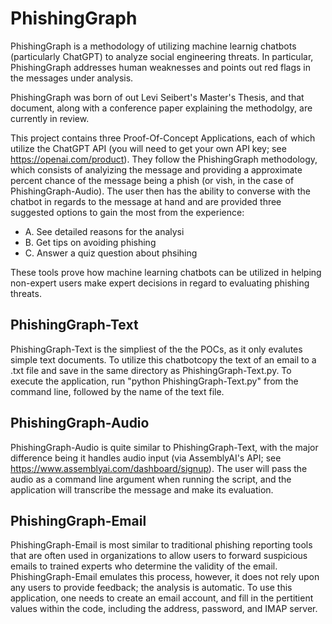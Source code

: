# PhishingGraph

PhishingGraph is a methodology of utilizing machine learnig chatbots (particularly ChatGPT) to analyze social engineering threats.  In particular, PhishingGraph addresses human weaknesses and points out red flags in the messages under analysis.

PhishingGraph was born of out Levi Seibert's Master's Thesis, and that document, along with a conference paper explaining the methodolgy, are currently in review.

This project contains three Proof-Of-Concept Applications, each of which utilize the ChatGPT API (you will need to get your own API key; see https://openai.com/product).  They follow the PhishingGraph methodology, which consists of analyizing the message and providing a approximate percent chance of the message being a phish (or vish, in the case of PhishingGraph-Audio).  The user then has the ability to converse with the chatbot in regards to the message at hand and are provided three suggested options to gain the most from the experience:
 - A. See detailed reasons for the analysi
 - B. Get tips on avoiding phishing
 - C. Answer a quiz question about phsihing

These tools prove how machine learning chatbots can be utilized in helping non-expert users make expert decisions in regard to evaluating phishing threats.

## PhishingGraph-Text
PhishingGraph-Text is the simpliest of the the POCs, as it only evalutes simple text documents.  To utilize this chatbotcopy the text of an email to a .txt file and save in the same directory as PhishingGraph-Text.py.  To execute the application, run "python PhishingGraph-Text.py" from the command line, followed by the name of the text file.

## PhishingGraph-Audio
PhishingGraph-Audio is quite similar to PhishingGraph-Text, with the major difference being it handles audio input (via AssemblyAI's API; see https://www.assemblyai.com/dashboard/signup).  The user will pass the audio as a command line argument when running the script, and the application will transcribe the message and make its evaluation.

## PhishingGraph-Email
PhishingGraph-Email is most similar to traditional phishing reporting tools that are often used in organizations to allow users to forward suspicious emails to trained experts who determine the validity of the email.  PhishingGraph-Email emulates this process, however, it does not rely upon any users to provide feedback; the analysis is automatic.  To use this application, one needs to create an email account, and fill in the pertitient values within the code, including the address, password, and IMAP server.